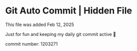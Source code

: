 # Git Auto Commit | Hidden File

This file was added Feb 12, 2025

Just for fun and keeping my daily git commit active 🤪

commit number: 1203271
